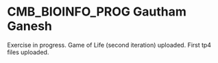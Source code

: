 # CMB_BIOINFO_PROG Gautham Ganesh
Exercise in progress. Game of Life (second iteration) uploaded. First tp4 files uploaded.
